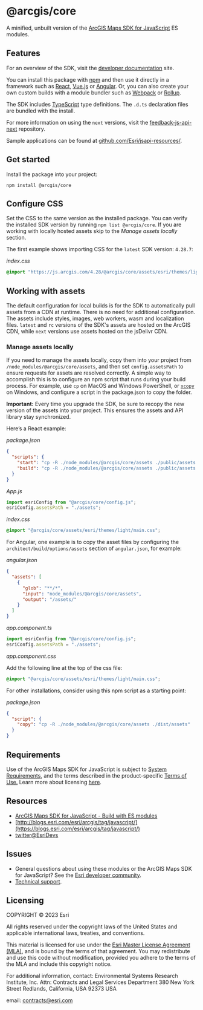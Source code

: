 # @arcgis/core

A minified, unbuilt version of the [ArcGIS Maps SDK for JavaScript](https://developers.arcgis.com/javascript/) ES modules.

## Features

For an overview of the SDK, visit the [developer documentation](https://developers.arcgis.com/javascript/latest/key-features/) site.

You can install this package with [npm](https://npmjs.org/) and then use it directly in a framework such as [React](https://reactjs.org/), [Vue.js](https://vuejs.org) or [Angular](https://cli.angular.io/). Or, you can also create your own custom builds with a module bundler such as [Webpack](https://webpackjs.org) or [Rollup](https://rollupjs.org).

The SDK includes [TypeScript](https://www.typescriptlang.org/) type definitions. The `.d.ts` declaration files are bundled with the install.

For more information on using the `next` versions, visit the [feedback-js-api-next](https://github.com/Esri/feedback-js-api-next/blob/main/README.md) repository.

Sample applications can be found at [github.com/Esri/jsapi-resources/](https://github.com/Esri/jsapi-resources/tree/main/esm-samples).

## Get started

Install the package into your project:

```
npm install @arcgis/core
```

## Configure CSS

Set the CSS to the same version as the installed package. You can verify the installed SDK version by running `npm list @arcgis/core`. If you are working with locally hosted assets skip to the _Manage assets locally_ section.

The first example shows importing CSS for the `latest` SDK version: `4.28.7`:

_index.css_

```css
@import "https://js.arcgis.com/4.28/@arcgis/core/assets/esri/themes/light/main.css";
```

## Working with assets

The default configuration for local builds is for the SDK to automatically pull assets from a CDN at runtime. There is no need for additional configuration. The assets include styles, images, web workers, wasm and localization files. `latest` and `rc` versions of the SDK's assets are hosted on the ArcGIS CDN, while `next` versions use assets hosted on the jsDelivr CDN.

### Manage assets locally

If you need to manage the assets locally, copy them into your project from `/node_modules/@arcgis/core/assets`, and then set `config.assetsPath` to ensure requests for assets are resolved correctly. A simple way to accomplish this is to configure an npm script that runs during your build process. For example, use `cp` on MacOS and Windows PowerShell, or [`xcopy`](https://learn.microsoft.com/en-us/windows-server/administration/windows-commands/xcopy) on Windows, and configure a script in the package.json to copy the folder.

**Important:** Every time you upgrade the SDK, be sure to recopy the new version of the assets into your project. This ensures the assets and API library stay synchronized.

Here’s a React example:

_package.json_

```json
{
  "scripts": {
    "start": "cp -R ./node_modules/@arcgis/core/assets ./public/assets && react-scripts start",
    "build": "cp -R ./node_modules/@arcgis/core/assets ./public/assets && react-scripts build"
  }
}
```

_App.js_

```js
import esriConfig from "@arcgis/core/config.js";
esriConfig.assetsPath = "./assets";
```

_index.css_

```css
@import "@arcgis/core/assets/esri/themes/light/main.css";
```

For Angular,  one example is to copy the asset files by configuring the `architect/build/options/assets` section of `angular.json`, for example:

_angular.json_

```json
{
  "assets": [
    {
      "glob": "**/*",
      "input": "node_modules/@arcgis/core/assets",
      "output": "/assets/"
    }
  ]
}
```

_app.component.ts_

```ts
import esriConfig from "@arcgis/core/config.js";
esriConfig.assetsPath = "./assets";
```

_app.component.css_

Add the following line at the top of the css file:

```css
@import "@arcgis/core/assets/esri/themes/light/main.css";
```

For other installations, consider using this npm script as a starting point:

_package.json_

```json
{
  "script": {
    "copy": "cp -R ./node_modules/@arcgis/core/assets ./dist/assets"
  }
}
```

## Requirements

Use of the ArcGIS Maps SDK for JavaScript is subject to [System Requirements](https://developers.arcgis.com/javascript/latest/system-requirements/), and the terms described in the product-specific [Terms of Use.](https://www.esri.com/en-us/legal/terms/product-specific-scope-of-use) Learn more about licensing [here](https://developers.arcgis.com/javascript/latest/licensing/).

## Resources

- [ArcGIS Maps SDK for JavaScript - Build with ES modules](https://developers.arcgis.com/javascript/latest/es-modules/)
- [http://blogs.esri.com/esri/arcgis/tag/javascript/](https://blogs.esri.com/esri/arcgis/tag/javascript/)
- [twitter@EsriDevs](https://twitter.com/EsriDevs)

## Issues

- General questions about using these modules or the ArcGIS Maps SDK for JavaScript? See the [Esri developer community](https://community.esri.com/t5/arcgis-api-for-javascript/ct-p/arcgis-api-for-javascript).
- [Technical support](https://support.esri.com/).

## Licensing

COPYRIGHT © 2023 Esri

All rights reserved under the copyright laws of the United States
and applicable international laws, treaties, and conventions.

This material is licensed for use under the [Esri Master License
Agreement (MLA)](https://www.esri.com/content/dam/esrisites/en-us/media/legal/ma-full/ma-full.pdf), and is bound by the terms of that agreement.
You may redistribute and use this code without modification,
provided you adhere to the terms of the MLA and include this
copyright notice.

For additional information, contact:
Environmental Systems Research Institute, Inc.
Attn: Contracts and Legal Services Department
380 New York Street
Redlands, California, USA 92373
USA

email: contracts@esri.com
